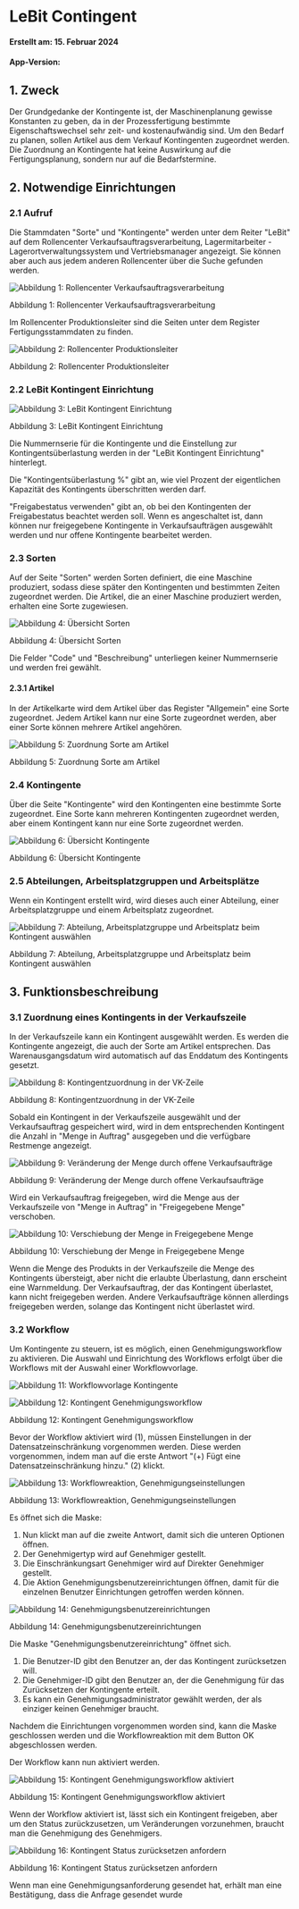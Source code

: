 ﻿# LeBit Contingent
 
#### Erstellt am: 15. Februar 2024
 
#### App-Version:
 
## 1. Zweck
Der Grundgedanke der Kontingente ist, der Maschinenplanung gewisse Konstanten zu geben, da in der Prozessfertigung bestimmte Eigenschaftswechsel sehr zeit- und kostenaufwändig sind. Um den Bedarf zu planen, sollen Artikel aus dem Verkauf Kontingenten zugeordnet werden. Die Zuordnung an Kontingente hat keine Auswirkung auf die Fertigungsplanung, sondern nur auf die Bedarfstermine.
 
## 2. Notwendige Einrichtungen
 
### 2.1 Aufruf
 
Die Stammdaten "Sorte" und "Kontingente" werden unter dem Reiter "LeBit" auf dem Rollencenter Verkaufsauftragsverarbeitung, Lagermitarbeiter - Lagerortverwaltungssystem und Vertriebsmanager angezeigt. Sie können aber auch aus jedem anderen Rollencenter über die Suche gefunden werden.
 
![Abbildung 1: Rollencenter Verkaufsauftragsverarbeitung](../images/Contingents_1.png)
<figcaption>Abbildung 1: Rollencenter Verkaufsauftragsverarbeitung</figcaption>
 
Im Rollencenter Produktionsleiter sind die Seiten unter dem Register Fertigungsstammdaten zu finden.
 
![Abbildung 2: Rollencenter Produktionsleiter](../images/Contingents_2.png)
<figcaption>Abbildung 2: Rollencenter Produktionsleiter</figcaption>
 
### 2.2 LeBit Kontingent Einrichtung
 
![Abbildung 3: LeBit Kontingent Einrichtung](../images/Contingents_3.png)
<figcaption>Abbildung 3: LeBit Kontingent Einrichtung</figcaption>
 
Die Nummernserie für die Kontingente und die Einstellung zur Kontingentsüberlastung werden in der "LeBit Kontingent Einrichtung" hinterlegt.
 
Die "Kontingentsüberlastung %" gibt an, wie viel Prozent der eigentlichen Kapazität des Kontingents überschritten werden darf.
 
"Freigabestatus verwenden" gibt an, ob bei den Kontingenten der Freigabestatus beachtet werden soll. Wenn es angeschaltet ist, dann können nur freigegebene Kontingente in Verkaufsaufträgen ausgewählt werden und nur offene Kontingente bearbeitet werden.
 
### 2.3 Sorten
Auf der Seite "Sorten" werden Sorten definiert, die eine Maschine produziert, sodass diese später den Kontingenten und bestimmten Zeiten zugeordnet werden. Die Artikel, die an einer Maschine produziert werden, erhalten eine Sorte zugewiesen.
 
![Abbildung 4: Übersicht Sorten](../images/Contingents_4.png)
<figcaption>Abbildung 4: Übersicht Sorten</figcaption>
 
Die Felder "Code" und "Beschreibung" unterliegen keiner Nummernserie und werden frei gewählt.
 
#### 2.3.1 Artikel
In der Artikelkarte wird dem Artikel über das Register "Allgemein" eine Sorte zugeordnet. Jedem Artikel kann nur eine Sorte zugeordnet werden, aber einer Sorte können mehrere Artikel angehören.
 
![Abbildung 5: Zuordnung Sorte am Artikel](../images/Contingents_5.png)
<figcaption>Abbildung 5: Zuordnung Sorte am Artikel</figcaption>
 
### 2.4 Kontingente
Über die Seite "Kontingente" wird den Kontingenten eine bestimmte Sorte zugeordnet. Eine Sorte kann mehreren Kontingenten zugeordnet werden, aber einem Kontingent kann nur eine Sorte zugeordnet werden.
 
![Abbildung 6: Übersicht Kontingente](../images/Contingents_6.png)
<figcaption>Abbildung 6: Übersicht Kontingente</figcaption>
 
### 2.5 Abteilungen, Arbeitsplatzgruppen und Arbeitsplätze
Wenn ein Kontingent erstellt wird, wird dieses auch einer Abteilung, einer Arbeitsplatzgruppe und einem Arbeitsplatz zugeordnet.
 
![Abbildung 7: Abteilung, Arbeitsplatzgruppe und Arbeitsplatz beim Kontingent auswählen](../images/Contingents_7.png)
<figcaption>Abbildung 7: Abteilung, Arbeitsplatzgruppe und Arbeitsplatz beim Kontingent auswählen</figcaption>
 
## 3. Funktionsbeschreibung
### 3.1 Zuordnung eines Kontingents in der Verkaufszeile
In der Verkaufszeile kann ein Kontingent ausgewählt werden. Es werden die Kontingente angezeigt, die auch der Sorte am Artikel entsprechen. Das Warenausgangsdatum wird automatisch auf das Enddatum des Kontingents gesetzt.
 
![Abbildung 8: Kontingentzuordnung in der VK-Zeile](../images/Contingents_8.png)
<figcaption>Abbildung 8: Kontingentzuordnung in der VK-Zeile</figcaption>
 
Sobald ein Kontingent in der Verkaufszeile ausgewählt und der Verkaufsauftrag gespeichert wird, wird in dem entsprechenden Kontingent die Anzahl in "Menge in Auftrag" ausgegeben und die verfügbare Restmenge angezeigt.
 
![Abbildung 9: Veränderung der Menge durch offene Verkaufsaufträge](../images/Contingents_9.png)
<figcaption>Abbildung 9: Veränderung der Menge durch offene Verkaufsaufträge</figcaption>
 
Wird ein Verkaufsauftrag freigegeben, wird die Menge aus der Verkaufszeile von "Menge in Auftrag" in "Freigegebene Menge" verschoben.
 
![Abbildung 10: Verschiebung der Menge in Freigegebene Menge](../images/Contingents_10.png)
<figcaption>Abbildung 10: Verschiebung der Menge in Freigegebene Menge</figcaption>
 
Wenn die Menge des Produkts in der Verkaufszeile die Menge des Kontingents übersteigt, aber nicht die erlaubte Überlastung, dann erscheint eine Warnmeldung. Der Verkaufsauftrag, der das Kontingent überlastet, kann nicht freigegeben werden. Andere Verkaufsaufträge können allerdings freigegeben werden, solange das Kontingent nicht überlastet wird.
 
### 3.2 Workflow
Um Kontingente zu steuern, ist es möglich, einen Genehmigungsworkflow zu aktivieren. Die Auswahl und Einrichtung des Workflows erfolgt über die Workflows mit der Auswahl einer Workflowvorlage.
 
![Abbildung 11: Workflowvorlage Kontingente](../images/Contingents_11.png)
 
![Abbildung 12: Kontingent Genehmigungsworkflow](../images/Contingents_12.png)
<figcaption>Abbildung 12: Kontingent Genehmigungsworkflow</figcaption>
 
Bevor der Workflow aktiviert wird (1), müssen Einstellungen in der Datensatzeinschränkung vorgenommen werden. Diese werden vorgenommen, indem man auf die erste Antwort "(+) Fügt eine Datensatzeinschränkung hinzu." (2) klickt.
 
![Abbildung 13: Workflowreaktion, Genehmigungseinstellungen](../images/Contingents_13.png)
<figcaption>Abbildung 13: Workflowreaktion, Genehmigungseinstellungen</figcaption>
 
Es öffnet sich die Maske:
 
1. Nun klickt man auf die zweite Antwort, damit sich die unteren Optionen öffnen.
2. Der Genehmigertyp wird auf Genehmiger gestellt.
3. Die Einschränkungsart Genehmiger wird auf Direkter Genehmiger gestellt.
4. Die Aktion Genehmigungsbenutzereinrichtungen öffnen, damit für die einzelnen Benutzer Einrichtungen getroffen werden können.
 
![Abbildung 14: Genehmigungsbenutzereinrichtungen](../images/Contingents_14.png)
<figcaption>Abbildung 14: Genehmigungsbenutzereinrichtungen</figcaption>
 
Die Maske "Genehmigungsbenutzereinrichtung" öffnet sich.
 
1. Die Benutzer-ID gibt den Benutzer an, der das Kontingent zurücksetzen will.
2. Die Genehmiger-ID gibt den Benutzer an, der die Genehmigung für das Zurücksetzen der Kontingente erteilt.
3. Es kann ein Genehmigungsadministrator gewählt werden, der als einziger keinen Genehmiger braucht.
 
Nachdem die Einrichtungen vorgenommen worden sind, kann die Maske geschlossen werden und die Workflowreaktion mit dem Button OK abgeschlossen werden.
 
Der Workflow kann nun aktiviert werden.
 
![Abbildung 15: Kontingent Genehmigungsworkflow aktiviert](../images/Contingents_15.png)
<figcaption>Abbildung 15: Kontingent Genehmigungsworkflow aktiviert</figcaption>
 
Wenn der Workflow aktiviert ist, lässt sich ein Kontingent freigeben, aber um den Status zurückzusetzen, um Veränderungen vorzunehmen, braucht man die Genehmigung des Genehmigers.
 
![Abbildung 16: Kontingent Status zurücksetzen anfordern](../images/Contingents_16.png)
<figcaption>Abbildung 16: Kontingent Status zurücksetzen anfordern</figcaption>
 
Wenn man eine Genehmigungsanforderung gesendet hat, erhält man eine Bestätigung, dass die Anfrage gesendet wurde